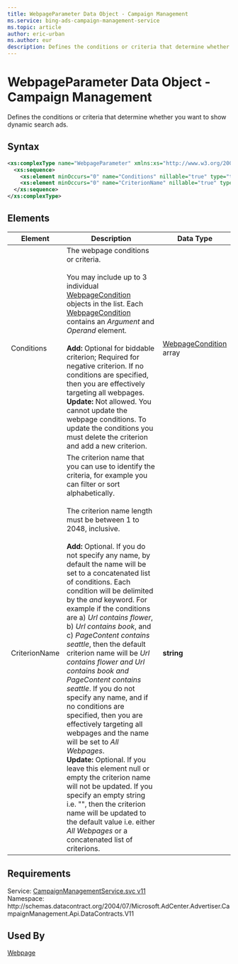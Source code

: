 ```yaml
---
title: WebpageParameter Data Object - Campaign Management
ms.service: bing-ads-campaign-management-service
ms.topic: article
author: eric-urban
ms.author: eur
description: Defines the conditions or criteria that determine whether you want to show dynamic search ads.
---
```

# WebpageParameter Data Object - Campaign Management
Defines the conditions or criteria that determine whether you want to show dynamic search ads.

## Syntax
```xml
<xs:complexType name="WebpageParameter" xmlns:xs="http://www.w3.org/2001/XMLSchema">
  <xs:sequence>
    <xs:element minOccurs="0" name="Conditions" nillable="true" type="tns:ArrayOfWebpageCondition" />
    <xs:element minOccurs="0" name="CriterionName" nillable="true" type="xs:string" />
  </xs:sequence>
</xs:complexType>
```

## <a name="elements"></a>Elements


|Element|Description|Data Type|
|-----------|---------------|-------------|
|<a name="conditions"></a>Conditions|The webpage conditions or criteria.<br /><br />You may include up to 3 individual [WebpageCondition](webpagecondition.md) objects in the list. Each [WebpageCondition](webpagecondition.md) contains an *Argument* and *Operand* element.<br/><br/>**Add:** Optional for biddable criterion; Required for negative criterion. If no conditions are specified, then you are effectively targeting all webpages.<br/>**Update:** Not allowed. You cannot update the webpage conditions. To update the conditions you must delete the criterion and add a new criterion.|[WebpageCondition](webpagecondition.md) array|
|<a name="criterionname"></a>CriterionName|The criterion name that you can use to identify the criteria, for example you can filter or sort alphabetically.<br/><br/>The criterion name length must be between 1 to 2048, inclusive.<br/><br/>**Add:** Optional. If you do not specify any name, by default the name will be set to a concatenated list of conditions. Each condition will be delimited by the *and* keyword. For example if the conditions are a) *Url contains flower*, b) *Url contains book*, and c) *PageContent contains seattle*, then the default criterion name will be *Url contains flower and Url contains book and PageContent contains seattle*. If you do not specify any name, and if no conditions are specified, then you are effectively targeting all webpages and the name will be set to *All Webpages*. <br/>**Update:** Optional. If you leave this element null or empty the criterion name will not be updated. If you specify an empty string i.e. "", then the criterion name will be updated to the default value i.e. either *All Webpages* or a concatenated list of criterions.|**string**|

## Requirements
Service: [CampaignManagementService.svc v11](https://campaign.api.bingads.microsoft.com/Api/Advertiser/CampaignManagement/v11/CampaignManagementService.svc)  
Namespace: http\://schemas.datacontract.org/2004/07/Microsoft.AdCenter.Advertiser.CampaignManagement.Api.DataContracts.V11  

## Used By
[Webpage](webpage.md)  
